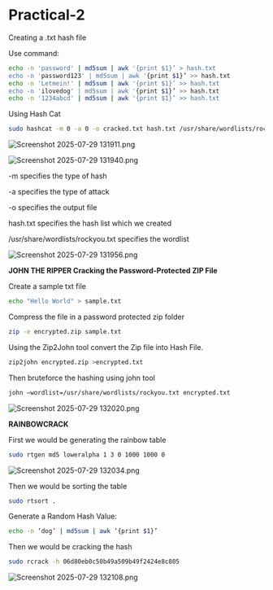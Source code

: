 # Practical-2
Creating a .txt hash file 

Use command:

```bash
echo -n 'password' | md5sum | awk '{print $1}’ > hash.txt
echo -n 'password123' | md5sum | awk '{print $1}’ >> hash.txt
echo -n 'Letmein!' | md5sum | awk '{print $1}’ >> hash.txt
echo -n 'ilovedog' | md5sum | awk '{print $1}’ >> hash.txt
echo -n '1234abcd' | md5sum | awk '{print $1}’ >> hash.txt
```

Using Hash Cat

```bash
sudo hashcat -m 0 -a 0 -o cracked.txt hash.txt /usr/share/wordlists/rockyou.txt

```

![Screenshot 2025-07-29 131911.png](attachment:b7393aa1-a7f1-48ac-992a-c997c994132a:Screenshot_2025-07-29_131911.png)

![Screenshot 2025-07-29 131940.png](attachment:e3578a5a-15be-4b17-b073-3049ca5be690:Screenshot_2025-07-29_131940.png)

-m specifies the type of hash 

-a specifies the type of attack

-o specifies the output file 

hash.txt specifies the hash list which we created

/usr/share/wordlists/rockyou.txt specifies the wordlist

![Screenshot 2025-07-29 131956.png](attachment:529ac5f2-1fd0-4fda-aada-80abd769b485:Screenshot_2025-07-29_131956.png)

**JOHN THE RIPPER
Cracking the Password-Protected ZIP File**

Create a sample txt file

```bash
echo "Hello World" > sample.txt
```

Compress the file in a password protected zip folder

```bash
zip -e encrypted.zip sample.txt
```

Using the Zip2John tool convert the Zip file into Hash File.

```bash
zip2john encrypted.zip >encrypted.txt  
```

Then bruteforce the hashing using john tool

```bash
john —wordlist=/usr/share/wordlists/rockyou.txt encrypted.txt

```

![Screenshot 2025-07-29 132020.png](attachment:e26f94a3-0d22-4530-a1fd-de687a24e063:Screenshot_2025-07-29_132020.png)

**RAINBOWCRACK**

First we would be generating the rainbow table

```bash
sudo rtgen md5 loweralpha 1 3 0 1000 1000 0

```

![Screenshot 2025-07-29 132034.png](attachment:6c346ddd-3931-458c-9e74-f08bfbaceced:Screenshot_2025-07-29_132034.png)

Then we would be sorting the table

```bash
sudo rtsort .
```

Generate a Random Hash Value:

```bash
echo -n ‘dog’ | md5sum | awk ‘{print $1}’
```

Then we would be cracking the hash

```bash
sudo rcrack -h 06d80eb0c50b49a509b49f2424e8c805

```

![Screenshot 2025-07-29 132108.png](attachment:790322c4-0611-48f4-bcaf-8e56ba036727:Screenshot_2025-07-29_132108.png)
